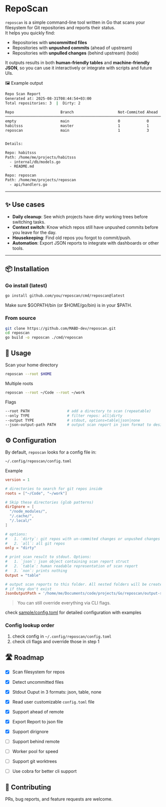 # RepoScan

`reposcan` is a simple command-line tool written in Go that scans your filesystem for Git repositories and reports their status.  
It helps you quickly find:

- Repositories with **uncommitted files**  
- Repositories with **unpushed commits** (ahead of upstream)  
- Repositories with **unpulled changes** (behind upstream)  (todo)

It outputs results in both **human-friendly tables** and **machine-friendly JSON**, so you can use it interactively or integrate with scripts and future UIs.

🖼 Example output
```sh
Repo Scan Report
Generated at: 2025-08-31T08:44:54+03:00
Total repositories: 3  |  Dirty: 2

Repo                     Branch                    Not-Commited Ahead  Path
──────────────────────────────────────────────────────────────────────────────────────────────────────────────────────────────────────
empty                    main                      0            0      /home/me/projects/empty
habitsss                 master                    1            1      /home/me/projects/habitsss
reposcan                 main                      1            3      /home/me/projects/reposcan


Details:

Repo: habitsss
Path: /home/me/projects/habitsss
  - internal/db/models.go
  - README.md

Repo: reposcan
Path: /home/me/projects/reposcan
  - api/handlers.go
```

---

## ✨ Use cases

- **Daily cleanup**: See which projects have dirty working trees before switching tasks.
- **Context switch**: Know which repos still have unpushed commits before you leave for the day.
- **Housekeeping**: Find old repos you forgot to commit/push.
- **Automation**: Export JSON reports to integrate with dashboards or other tools.

---

## 📦 Installation

### Go install (latest)
```sh
go install github.com/you/reposcan/cmd/reposcan@latest
```

Make sure $GOPATH/bin (or $HOME/go/bin) is in your $PATH.

### From source
```sh
git clone https://github.com/MABD-dev/reposcan.git
cd reposcan
go build -o reposcan ./cmd/reposcan
```


## 🚀 Usage
Scan your home directory
```sh
reposcan --root $HOME
```

Multiple roots
```sh
reposcan --root ~/Code --root ~/work
```

Flags
```graphql
--root PATH                 # add a directory to scan (repeatable)
--only TYPE                 # filter repos: all|dirty
--output TYPE               # stdout, options=table|json|none
--json-output-path PATH     # output scan report in json format to desired location
```

## ⚙️ Configuration
By default, `reposcan` looks for a config file in: 
```sh
~/.config/reposcan/config.toml
```

Example
```toml
version = 1

# directories to search for git repos inside
roots = ["~/Code", "~/work"]

# Skip these directories (glob patterns)
dirIgnore = [
  "/node_modules/",
  "/.cache/",
  "/.local/"
]

# options: 
#   1. `dirty`: git repos with un-commited changes or unpushed changes
#   2. `all`: all git repos
only = "dirty"

# print scan result to stdout. Options:
#   1. `json`: json object containing scan report struct
#   2. `table`: human readable representation of scan report
#   3. `non`: prints nothing
Output = "table"

# output scan reports to this folder. All nested folders will be created
# if they don't exist
JsonOutputPath = '/home/me/Documents/code/projects/Go/reposcan/output-samples'
```
> You can still override everything via CLI flags.

check [sample/config.toml](sample) for detailed configuration with examples

### Config lookup order
1.  check config in `~/.config/reposcan/config.toml`
2. check cli flags and override those in step 1


## 🛣 Roadmap
- [x] Scan filesystem for repos
- [x] Detect uncommitted files
- [x] Stdout Ouput in 3 formats: json, table, none
- [x] Read user customizable `config.toml` file
- [x] Support ahead of remote
- [x] Export Report to json file
- [x] Support dirignore
- [ ] Support behind remote
- [ ] Worker pool for speed
- [ ] Support git worktrees
- [ ] Use cobra for better cli support


## 🤝 Contributing
PRs, bug reports, and feature requests are welcome.
